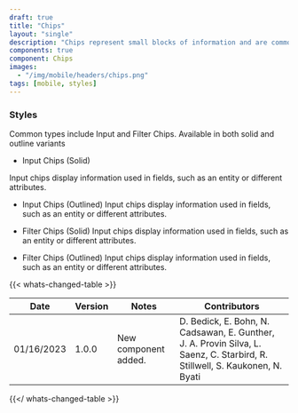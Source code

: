 ```yaml
---
draft: true
title: "Chips"
layout: "single"
description: "Chips represent small blocks of information and are commonly used for input or filtering."
components: true
component: Chips
images:
  - "/img/mobile/headers/chips.png"
tags: [mobile, styles]
---
```

### Styles

Common types include Input and Filter Chips. Available in both solid and outline variants

- Input Chips (Solid)

Input chips display information used in fields, such as an entity or different attributes.

- Input Chips (Outlined)
Input chips display information used in fields, such as an entity or different attributes.

- Filter Chips (Solid)
Input chips display information used in fields, such as an entity or different attributes.

- Filter Chips (Outlined)
Input chips display information used in fields, such as an entity or different attributes.

{{< whats-changed-table >}}

| Date       | Version | Notes                               | Contributors |
| ---------- | ------- | ----------------------------------- | ------------ |
| 01/16/2023 | 1.0.0   | New component added. | D. Bedick, E. Bohn, N. Cadsawan, E. Gunther, J. A. Provin Silva, L. Saenz, C. Starbird, R. Stillwell, S. Kaukonen, N. Byati   |

{{</ whats-changed-table >}}
